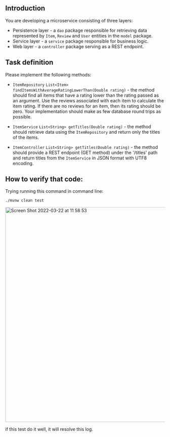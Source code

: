 ## Introduction
You are developing a microservice consisting of three layers:
- Persistence layer - a `dao` package responsible for retrieving data represented by `Item`, `Review` and `User` entities in the `model` package.
- Service layer - a `service` package responsible for business logic.
- Web layer - a `controller` package serving as a REST endpoint.

## Task definition
Please implement the following methods: 
- `ItemRepository` `List<Item> findItemsWithAverageRatingLowerThan(Double rating)` - the method should find all items that have a rating lower than the rating passed as an argument. Use the reviews associated with each item to calculate the item rating. 
If there are no reviews for an item, then its rating should be zero. Your implementation should make as few database round trips as possible.

- `ItemService` `List<String> getTitles(Double rating)` - the method should retrieve data using the `ItemRepository` and return only the titles of the items.

- `ItemController` `List<String> getTitles(Double rating)` - the method should provide a REST endpoint (GET method) under the '/titles' path and return titles from the `ItemService` in JSON format with UTF8 encoding.

## How to verify that code:
Trying running this command in command line:

 `./mvnw clean test`
 
 <img width="679" alt="Screen Shot 2022-03-22 at 11 58 53" src="https://user-images.githubusercontent.com/27972699/159411145-20d9ed05-dbc6-4721-af92-5fafd77de234.png">
 
 if this test do it well, it will resolve this log.
